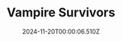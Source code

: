---
title: "Vampire Survivors"
id: 1794680
date: 2024-11-20T00:00:06.510Z
link: games/steam/recent/vampire-survivors
image: http://media.steampowered.com/steamcommunity/public/images/apps/1794680/3677cf1be3be1f4ea42261c62ce10519715ade58.jpg
playtime_2weeks: 45
playtime_forever: 4199
playtime_windows_forever: 0
playtime_mac_forever: 34
playtime_linux_forever: 4164
playtime_deck_forever: 4164
---